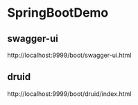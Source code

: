 # SpringBootDemo

## swagger-ui
http://localhost:9999/boot/swagger-ui.html

## druid
http://localhost:9999/boot/druid/index.html